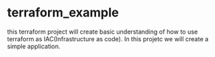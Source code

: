 # terraform_example
this terraform project will create basic understanding of how to use terraform as IAC(Infrastructure as code). In this projetc we will create a simple application.
